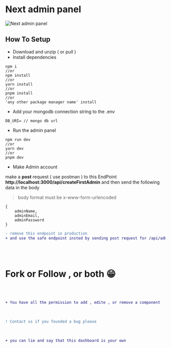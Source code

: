 # **Next admin panel**
![Next admin panel](https://raw.githubusercontent.com/Chafik321/next-admin-panel/main/readmeData/1.png)

## **How To Setup**
- Download and unzip ( or pull )
- Install dependencies
```
npm i 
//or
npm install
//or
yarn install
//or
pnpm install
//or
'any other package manager name' install
```

- Add your mongodb connection string to the .env
```
DB_URI= // mongo db url
```

- Run the admin panel
```
npm run dev
//or
yarn dev
//or
pnpm dev
```

- Make Admin account
  
make a **post** request ( use postman ) to this EndPoint **http://localhost:3000/api/createFirstAdmin**
and then send the following data in the body
> body format must be x-www-form-urlencoded

```
{
    adminName,
    adminEmail,
    adminPassword
}
```
```diff
- remove this endpoint in production 
+ and use the safe endpoint insted by sending post request for /api/admins , auth is required
```


<br/>
<br/>


# **Fork or Follow , or both** 😁 <br/>
<br/>
<br/>



```diff
+ You have all the permission to add , edite , or remove a component 
```

<br/>

```diff
! Contact us if you founded a bug please
```

<br/>

```diff
+ you can lie and say that this dashboard is your own
```